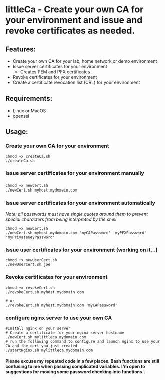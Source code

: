 # littleCa - Create your own CA for your environment and issue and revoke certificates as needed.

## Features:

* Create your own CA for your lab, home network or demo environment
* Issue server certificates for your environment
    * Creates PEM and PFX certificates
* Revoke certificates for your environment
* Create a certificate revocation list (CRL) for your environment

## Requirements:

* Linux or MacOS
* openssl

## Usage:

### Create your own CA for your environment

```shell
chmod +x createCa.sh
./createCa.sh
```

### Issue server certificates for your environment manually

###   

```shell
chmod +x newCert.sh
./newCert.sh myhost.mydomain.com
```

### Issue server certificates for your environment automatically

*Note: all passwords must have single quotes around them to prevent special characters from being interpreted by the
shell*

```shell
chmod +x newCert.sh
./newCert.sh myhost.mydomain.com 'myCAPassword' 'myPFXPassword' 'myPrivateKeyPassword'
```

### Issue user certificates for your environment (working on it...)

```shell
chmod +x newUserCert.sh
./newUserCert.sh joe
```

### Revoke certificates for your environment

```shell
chmod +x revokeCert.sh
./revokeCert.sh myhost.mydomain.com

# or
./revokeCert.sh myhost.mydomain.com 'myCAPassword'
```

### configure nginx server to use your own CA

```shell
#Install nginx on your server
# Create a certificate for your nginx server hostname
./newCert.sh mylittleca.mydomain.com
# run the following command to configure and launch nginx to use your CA and the cert you just created
./startNginx.sh mylittleca.mydomain.com
```

#### Please excuse my repeated code in a few places. Bash functions are still confusing to me when passing complicated variables. I'm open to suggestions for moving some password checking into functions..
